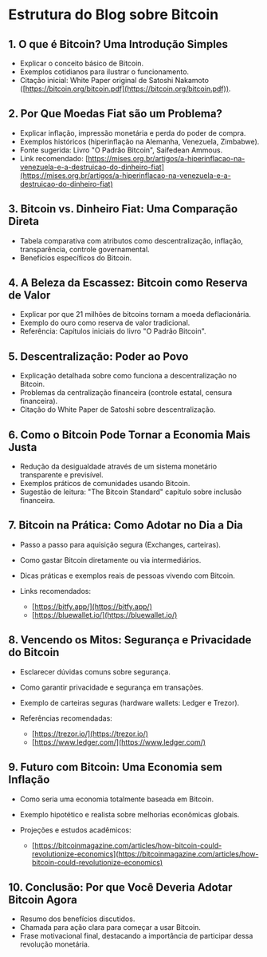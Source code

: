 # Estrutura do Blog sobre Bitcoin

## 1. O que é Bitcoin? Uma Introdução Simples

* Explicar o conceito básico de Bitcoin.
* Exemplos cotidianos para ilustrar o funcionamento.
* Citação inicial: White Paper original de Satoshi Nakamoto ([https://bitcoin.org/bitcoin.pdf](https://bitcoin.org/bitcoin.pdf)).

## 2. Por Que Moedas Fiat são um Problema?

* Explicar inflação, impressão monetária e perda do poder de compra.
* Exemplos históricos (hiperinflação na Alemanha, Venezuela, Zimbabwe).
* Fonte sugerida: Livro "O Padrão Bitcoin", Saifedean Ammous.
* Link recomendado: [https://mises.org.br/artigos/a-hiperinflacao-na-venezuela-e-a-destruicao-do-dinheiro-fiat](https://mises.org.br/artigos/a-hiperinflacao-na-venezuela-e-a-destruicao-do-dinheiro-fiat)

## 3. Bitcoin vs. Dinheiro Fiat: Uma Comparação Direta

* Tabela comparativa com atributos como descentralização, inflação, transparência, controle governamental.
* Benefícios específicos do Bitcoin.

## 4. A Beleza da Escassez: Bitcoin como Reserva de Valor

* Explicar por que 21 milhões de bitcoins tornam a moeda deflacionária.
* Exemplo do ouro como reserva de valor tradicional.
* Referência: Capítulos iniciais do livro "O Padrão Bitcoin".

## 5. Descentralização: Poder ao Povo

* Explicação detalhada sobre como funciona a descentralização no Bitcoin.
* Problemas da centralização financeira (controle estatal, censura financeira).
* Citação do White Paper de Satoshi sobre descentralização.

## 6. Como o Bitcoin Pode Tornar a Economia Mais Justa

* Redução da desigualdade através de um sistema monetário transparente e previsível.
* Exemplos práticos de comunidades usando Bitcoin.
* Sugestão de leitura: "The Bitcoin Standard" capítulo sobre inclusão financeira.

## 7. Bitcoin na Prática: Como Adotar no Dia a Dia

* Passo a passo para aquisição segura (Exchanges, carteiras).
* Como gastar Bitcoin diretamente ou via intermediários.
* Dicas práticas e exemplos reais de pessoas vivendo com Bitcoin.
* Links recomendados:

  * [https://bitfy.app/](https://bitfy.app/)
  * [https://bluewallet.io/](https://bluewallet.io/)

## 8. Vencendo os Mitos: Segurança e Privacidade do Bitcoin

* Esclarecer dúvidas comuns sobre segurança.
* Como garantir privacidade e segurança em transações.
* Exemplo de carteiras seguras (hardware wallets: Ledger e Trezor).
* Referências recomendadas:

  * [https://trezor.io/](https://trezor.io/)
  * [https://www.ledger.com/](https://www.ledger.com/)

## 9. Futuro com Bitcoin: Uma Economia sem Inflação

* Como seria uma economia totalmente baseada em Bitcoin.
* Exemplo hipotético e realista sobre melhorias econômicas globais.
* Projeções e estudos acadêmicos:

  * [https://bitcoinmagazine.com/articles/how-bitcoin-could-revolutionize-economics](https://bitcoinmagazine.com/articles/how-bitcoin-could-revolutionize-economics)

## 10. Conclusão: Por que Você Deveria Adotar Bitcoin Agora

* Resumo dos benefícios discutidos.
* Chamada para ação clara para começar a usar Bitcoin.
* Frase motivacional final, destacando a importância de participar dessa revolução monetária.
